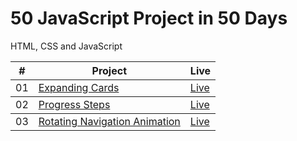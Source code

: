 # 50 JavaScript Project in 50 Days
HTML, CSS and JavaScript

<table>
  <thead>
    <th>#</th>
    <th>Project</th>
    <th>Live</th>
  </thead>
  <tbody>
    <td>01</td>
    <td><a href="https://github.com/the-phoenix-coder/50-50JS/tree/main/Expanding-Cards">Expanding Cards</a></td>
    <td><a href="https://expanding-cards-omega-swart.vercel.app/">Live</a></td>
  </tbody>
  <tbody>
    <td>02</td>
    <td><a href="https://github.com/the-phoenix-coder/50-50JS/tree/main/Progress-Steps">Progress Steps</a></td>
    <td><a href="https://progress-steps-gilt.vercel.app/">Live</a></td>
  </tbody>
  <tbody>
    <td>03</td>
    <td><a href="https://github.com/the-phoenix-coder/50-50JS/tree/main/Rotating-navigation-animation">Rotating Navigation Animation</a></td>
    <td><a href="https://rotating-navigation-animation-blue.vercel.app/">Live</a></td>
  </tbody>
</table>
